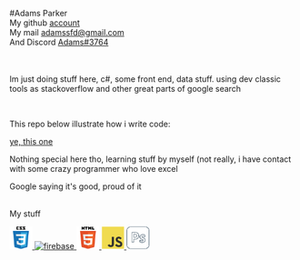 #Adams Parker
<br>
My github <a href="https://github.com/adamsparker"> account</a><br>
My mail <a href="#"> adamssfd@gmail.com</a><br>
And Discord <a href="#"> Adams#3764</a><br>
<br>
<br>
<p>Im just doing stuff here, c#, some front end, data stuff. using dev classic tools as stackoverflow and other great parts of google search</p>
<br>
<p>This repo below illustrate how i write code:</p>
<a href="https://github.com/adamsparker/Data-Labs">ye, this one</a>
<br>
<p>Nothing special here tho, learning stuff by myself (not really, i have contact with some crazy programmer who love excel</p>
<p>Google saying it's good, proud of it</p>
<br>
My stuff
<p> <a href="https://www.w3schools.com/css/" target="_blank"> <img src="https://raw.githubusercontent.com/devicons/devicon/master/icons/css3/css3-original-wordmark.svg" alt="css3" width="40" height="40"/> </a> <a href="https://firebase.google.com/" target="_blank"> <img src="https://www.vectorlogo.zone/logos/firebase/firebase-icon.svg" alt="firebase" width="40" height="40"/> </a> <a href="https://www.w3.org/html/" target="_blank"> <img src="https://raw.githubusercontent.com/devicons/devicon/master/icons/html5/html5-original-wordmark.svg" alt="html5" width="40" height="40"/> </a> <a href="https://developer.mozilla.org/en-US/docs/Web/JavaScript" target="_blank"> <img src="https://raw.githubusercontent.com/devicons/devicon/master/icons/javascript/javascript-original.svg" alt="javascript" width="40" height="40"/> </a> <a href="https://www.photoshop.com/en" target="_blank"> <img src="https://raw.githubusercontent.com/devicons/devicon/master/icons/photoshop/photoshop-line.svg" alt="photoshop" width="40" height="40"/> </a> </p>
